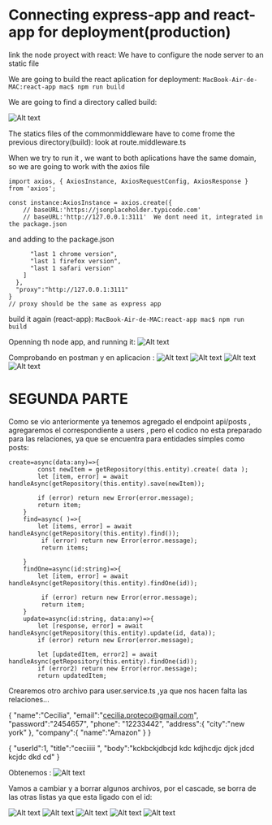 # Connecting express-app and react-app for deployment(production)
link the node proyect with react: We have to configure the node server to an static file 

We are going to build the react aplication for deployment:
```MacBook-Air-de-MAC:react-app mac$ npm run build```

We are going to find a directory called build:

![Alt text](img1.png)

The statics files of the commonmiddleware have to come frome the previous directory(build):
look at route.middleware.ts 

When we try to run it , we want to both aplications have the same domain, so we are going to work with the axios file

```//No me gustaria comocar mi link en cada uno 
import axios, { AxiosInstance, AxiosRequestConfig, AxiosResponse } from 'axios';

const instance:AxiosInstance = axios.create({
    // baseURL:'https://jsonplaceholder.typicode.com'
    // baseURL:'http://127.0.0.1:3111'  We dont need it, integrated in the package.json

```

and adding to the package.json 

```   "development": [
      "last 1 chrome version",
      "last 1 firefox version",
      "last 1 safari version"
    ]
  },
  "proxy":"http://127.0.0.1:3111"
}
// proxy should be the same as express app
```

build it again (react-app): 
```MacBook-Air-de-MAC:react-app mac$ npm run build```

Openning th node app, and running it:
![Alt text](img2.png)

Comprobando en postman y en aplicacion :
![Alt text](img4.png)
![Alt text](img5.png)
![Alt text](img6.png)
![Alt text](img7.png)


# SEGUNDA PARTE 
Como se vio anteriormente ya tenemos agregado el endpoint api/posts , agregaremos el correspondiente a users , pero el codico no esta preparado para las relaciones, ya que se encuentra para entidades simples como posts:
```
create=async(data:any)=>{
        const newItem = getRepository(this.entity).create( data );
        let [item, error] = await handleAsync(getRepository(this.entity).save(newItem));

        if (error) return new Error(error.message);
        return item;
    }
    find=async( )=>{
        let [items, error] = await handleAsync(getRepository(this.entity).find());
         if (error) return new Error(error.message);
         return items;

    }
    findOne=async(id:string)=>{
        let [item, error] = await handleAsync(getRepository(this.entity).findOne(id));
    
         if (error) return new Error(error.message);
         return item;
    }
    update=async(id:string, data:any)=>{
        let [response, error] = await handleAsync(getRepository(this.entity).update(id, data));
        if (error) return new Error(error.message);

        let [updatedItem, error2] = await handleAsync(getRepository(this.entity).findOne(id));
        if (error2) return new Error(error.message);
        return updatedItem;
```
Crearemos otro archivo para user.service.ts ,ya que nos hacen falta las relaciones...

{
    "name":"Cecilia",
    "email":"cecilia.proteco@gmail.com",
    "password":"2454657",
    "phone": "12233442",
    "address":{
        "city":"new york"
    },
    "company":{
        "name":"Amazon"
    }
}

{
    "userId":1,
    "title":"ceciiiii ",
    "body":"kckbckjdbcjd kdc kdjhcdjc djck jdcd kcjdc dkd cd"
}

Obtenemos :
![Alt text](img8.png)

Vamos a cambiar y a borrar algunos archivos, por el cascade, se borra de las otras listas ya que esta ligado con el id:

![Alt text](img9.png)
![Alt text](img10.png)
![Alt text](img11.png)
![Alt text](img12.png)
![Alt text](img13.png)
